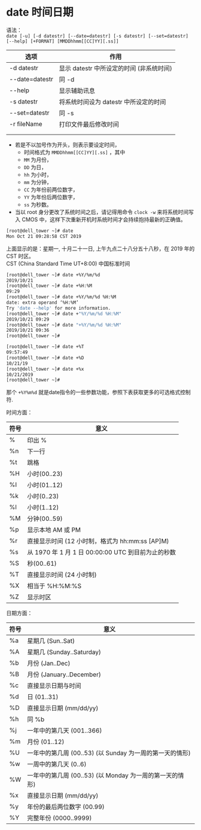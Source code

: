 # date 时间日期

语法：   
`date [-u] [-d datestr] [--date=datestr] [-s datestr] [--set=datestr] [--help] [+FORMAT] [MMDDhhmm[[CC]YY][.ss]]`

| 选项           | 作用                                     |
| -------------- | ---------------------------------------- |
| -d datestr     | 显示 datestr 中所设定的时间 (非系统时间) |
| --date=datestr | 同 -d                                    |
| --help         | 显示辅助讯息                             |
| -s datestr     | 将系统时间设为 datestr 中所设定的时间    |
| --set=datestr  | 同 -s                                    |
| -r fileName    | 打印文件最后修改时间                     |
|                |                                          |
|                |                                          |

* 若是不以加号作为开头，则表示要设定时间，
  * 时间格式为 `MMDDhhmm[[CC]YY][.ss]` ，其中 
  * `MM` 为月份， 
  * `DD` 为日， 
  * `hh` 为小时， 
  * `mm` 为分钟， 
  * `CC` 为年份前两位数字， 
  * `YY` 为年份后两位数字， 
  * `ss` 为秒数。
* 当以 root 身分更改了系统时间之后，请记得用命令 `clock -w` 来将系统时间写入 CMOS 中，这样下次重新开机时系统时间才会持续抱持最新的正确值。


```sh
[root@dell_tower ~]# date
Mon Oct 21 09:28:58 CST 2019
```
上面显示的是：星期一, 十月二十一日, 上午九点二十八分五十八秒，在 2019 年的 CST 时区。  
CST (China Standard Time UT+8:00) 中国标准时间

```sh
[root@dell_tower ~]# date +%Y/%m/%d
2019/10/21
[root@dell_tower ~]# date +%H:%M
09:29
[root@dell_tower ~]# date +%Y/%m/%d %H:%M
date: extra operand ‘%H:%M’
Try 'date --help' for more information.
[root@dell_tower ~]# date +"%Y/%m/%d %H:%M"
2019/10/21 09:29
[root@dell_tower ~]# date "+%Y/%m/%d %H:%M"
2019/10/21 09:36
[root@dell_tower ~]#
```

```sh
[root@dell_tower ~]# date +%T
09:57:49
[root@dell_tower ~]# date +%D
10/21/19
[root@dell_tower ~]# date +%x
10/21/2019
[root@dell_tower ~]#
```

那个 `+%Y%m%d` 就是date指令的一些参数功能，参照下表获取更多的可选格式控制符.


时间方面：

| 符号 | 意义                                               |
| ---- | -------------------------------------------------- |
| %    | 印出 %                                             |
| %n   | 下一行                                             |
| %t   | 跳格                                               |
| %H   | 小时(00..23)                                       |
| %I   | 小时(01..12)                                       |
| %k   | 小时(0..23)                                        |
| %l   | 小时(1..12)                                        |
| %M   | 分钟(00..59)                                       |
| %p   | 显示本地 AM 或 PM                                  |
| %r   | 直接显示时间 (12 小时制，格式为 hh:mm:ss [AP]M)    |
| %s   | 从 1970 年 1 月 1 日 00:00:00 UTC 到目前为止的秒数 |
| %S   | 秒(00..61)                                         |
| %T   | 直接显示时间 (24 小时制)                           |
| %X   | 相当于 %H:%M:%S                                    |
| %Z   | 显示时区                                           |

日期方面：

| 符号 | 意义                                                     |
| ---- | -------------------------------------------------------- |
| %a   | 星期几 (Sun..Sat)                                        |
| %A   | 星期几 (Sunday..Saturday)                                |
| %b   | 月份 (Jan..Dec)                                          |
| %B   | 月份 (January..December)                                 |
| %c   | 直接显示日期与时间                                       |
| %d   | 日 (01..31)                                              |
| %D   | 直接显示日期 (mm/dd/yy)                                  |
| %h   | 同 %b                                                    |
| %j   | 一年中的第几天 (001..366)                                |
| %m   | 月份 (01..12)                                            |
| %U   | 一年中的第几周 (00..53) (以 Sunday 为一周的第一天的情形) |
| %w   | 一周中的第几天 (0..6)                                    |
| %W   | 一年中的第几周 (00..53) (以 Monday 为一周的第一天的情形) |
| %x   | 直接显示日期 (mm/dd/yy)                                  |
| %y   | 年份的最后两位数字 (00.99)                               |
| %Y   | 完整年份 (0000..9999)                                    |


